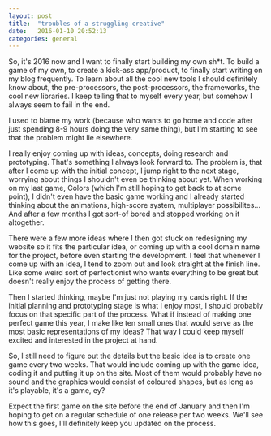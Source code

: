 ```yaml
---
layout: post
title:  "troubles of a struggling creative"
date:   2016-01-10 20:52:13
categories: general
---
```

So, it's 2016 now and I want to finally start building my own sh*t. To build a game of my own, to create a kick-ass app/product, to finally start writing on my blog frequently. To learn about all the cool new tools I should definitely know about, the pre-processors, the post-processors, the frameworks, the cool new libraries. I keep telling that to myself every year, but somehow I always seem to fail in the end.

I used to blame my work (because who wants to go home and code after just spending 8-9 hours doing the very same thing), but I'm starting to see that the problem might lie elsewhere.

I really enjoy coming up with ideas, concepts, doing research and prototyping. That's something I always look forward to. The problem is, that after I come up with the initial concept, I jump right to the next stage, worrying about things I shouldn't even be thinking about yet. When working on my last game, Colors (which I'm still hoping to get back to at some point), I didn't even have the basic game working and I already started thinking about the animations, high-score system, multiplayer possibilites... And after a few months I got sort-of bored and stopped working on it altogether.

There were a few more ideas where I then got stuck on redesigning my website so it fits the particular idea, or coming up with a cool domain name for the project, before even starting the development. I feel that whenever I come up with an idea, I tend to zoom out and look straight at the finish line. Like some weird sort of perfectionist who wants everything to be great but doesn't really enjoy the process of getting there.

Then I started thinking, maybe I'm just not playing my cards right. If the initial planning and prototyping stage is what I enjoy most, I should probably focus on that specific part of the process. What if instead of making one perfect game this year, I make like ten small ones that would serve as the most basic representations of my ideas? That way I could keep myself excited and interested in the project at hand.

So, I still need to figure out the details but the basic idea is to create one game every two weeks. That would include coming up with the game idea, coding it and putting it up on the site. Most of them would probably have no sound and the graphics would consist of coloured shapes, but as long as it's playable, it's a game, ey?

Expect the first game on the site before the end of January and then I'm hoping to get on a regular schedule of one release per two weeks. We'll see how this goes, I'll definitely keep you updated on the process.